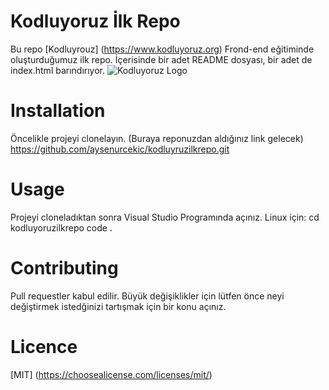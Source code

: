 # Kodluyoruz İlk Repo
Bu repo [Kodluyrouz] (https://www.kodluyoruz.org) Frond-end eğitiminde oluşturduğumuz ilk repo. İçerisinde bir adet README dosyası, bir adet de index.html barındırıyor.
![Kodluyoruz Logo](https://picsum.photos/536/354)
# Installation
Öncelikle projeyi clonelayın. (Buraya reponuzdan aldığınız link gelecek)
https://github.com/aysenurcekic/kodluyruzilkrepo.git
# Usage
Projeyi cloneladıktan sonra Visual Studio Programında açınız.
Linux için:
cd kodluyoruzilkrepo
code .
# Contributing
Pull requestler kabul edilir. Büyük değişiklikler için lütfen önce neyi değiştirmek istedğinizi tartışmak için bir konu açınız.
# Licence
[MIT] (https://choosealicense.com/licenses/mit/)
